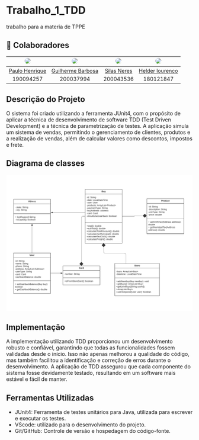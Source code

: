 # Trabalho_1_TDD
trabalho para a materia de TPPE

## :handshake: Colaboradores

| <img src="https://avatars.githubusercontent.com/u/63085711?v=4" width="100px" style="border-radius: 50%;"> | <img src="https://avatars.githubusercontent.com/u/88190414?v=4" width="100px" style="border-radius: 50%;"> | <img src="https://avatars.githubusercontent.com/u/78981008?v=4" width="100px" style="border-radius: 50%;"> | <img src="https://avatars.githubusercontent.com/u/78388335?v=4" width="100px" style="border-radius: 50%;"> |
|:----------------------------------------------------------:|:------------------------------------------------:|:-------------------------------------------------------------:|:----------------------------------------------------:|
|[Paulo Henrique](https://github.com/PhRezende-eng)      | [Guilherme Barbosa](https://github.com/guibrbs)     | [Silas Neres](https://github.com/Silas-neres)      | [Helder lourenco](https://github.com/TaynaraCris)      |
|190094257    | 200037994   | 200043536     | 180121847      |


## Descrição do Projeto 

O sistema foi criado utilizando a ferramenta JUnit4, com o propósito de aplicar a técnica de desenvolvimento de software TDD (Test Driven Development) e a técnica de parametrização de testes. A aplicação simula um sistema de vendas, permitindo o gerenciamento de clientes, produtos e a realização de vendas, além de calcular valores como descontos, impostos e frete.

## Diagrama de classes

![Diagrama](./arquivos/classe.jpeg)

## Implementação
A implementação utilizando TDD proporcionou um desenvolvimento robusto e confiável, garantindo que todas as funcionalidades fossem validadas desde o início. Isso não apenas melhorou a qualidade do código, mas também facilitou a identificação e correção de erros durante o desenvolvimento. A aplicação de TDD assegurou que cada componente do sistema fosse devidamente testado, resultando em um software mais estável e fácil de manter.

## Ferramentas Utilizadas

- JUnit4: Ferramenta de testes unitários para Java, utilizada para escrever e executar os testes.
- VScode: utilizado para o desenvolvimento do projeto.
- Git/GitHub: Controle de versão e hospedagem do código-fonte.

